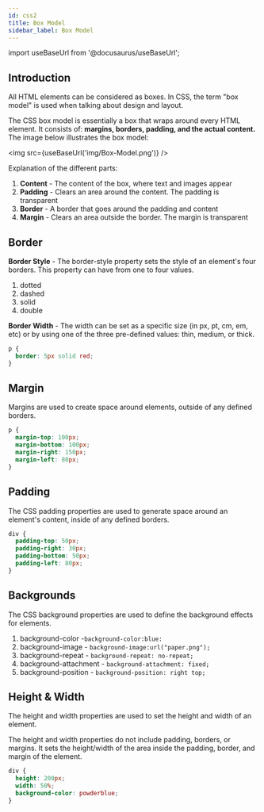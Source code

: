 ```yaml
---
id: css2
title: Box Model
sidebar_label: Box Model
---
```


import  useBaseUrl from '@docusaurus/useBaseUrl';

## Introduction
All HTML elements can be considered as boxes. In CSS, the term "box model" is used when talking about design and layout.

The CSS box model is essentially a box that wraps around every HTML element. It consists of:
**margins, borders, padding, and the actual content.** The image below illustrates the box model:

<img src={useBaseUrl('img/Box-Model.png')} />

Explanation of the different parts:

1. **Content** - The content of the box, where text and images appear
2. **Padding** - Clears an area around the content. The padding is transparent
3. **Border** - A border that goes around the padding and content
4. **Margin** - Clears an area outside the border. The margin is transparent


## Border

**Border Style** -
The border-style property sets the style of an element's four borders. This property can have from one to four values.
1. dotted
2. dashed
3. solid 
4. double

**Border Width** - The width can be set as a specific size (in px, pt, cm, em, etc) or by using one of the three pre-defined values: thin, medium, or thick.

```css title="Border"
p {
  border: 5px solid red;
}
```


## Margin
Margins are used to create space around elements, outside of any defined borders.
``` css title="Margin"
p {
  margin-top: 100px;
  margin-bottom: 100px;
  margin-right: 150px;
  margin-left: 80px;
}
```
## Padding
The CSS padding properties are used to generate space around an element's content, inside of any defined borders.

``` css tile="Padding"
div {
  padding-top: 50px;
  padding-right: 30px;
  padding-bottom: 50px;
  padding-left: 80px;
}
```

## Backgrounds
The CSS background properties are used to define the background effects for elements.
1. background-color -`background-color:blue:`
2. background-image - `background-image:url("paper.png");`
3. background-repeat - `background-repeat: no-repeat;`
4. background-attachment - `background-attachment: fixed;`
5. background-position - `background-position: right top;`

## Height & Width

The height and width properties are used to set the height and width of an element.

The height and width properties do not include padding, borders, or margins. It sets the height/width of the area inside the padding, border, and margin of the element.

``` css title="Height & Width"
div {
  height: 200px;
  width: 50%;
  background-color: powderblue;
}
```
